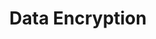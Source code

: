 ---
# -------------------------- #
#      Page & Formatting     #
# -------------------------- #

title: Data Encryption
permalink: /account-security/data-encryption
summary: "Stitch offers secure options for making connections to all data sources and destinations, giving you the power to secure your data as you see fit."

input: false
layout: general
feedback: false

# -------------------------- #
#        Introduction        #
# -------------------------- #

intro: |
  {% capture security-faq %}
  **Looking for general security info?** Check out the [Security FAQ]({{ link.security.faq | prepend: site.baseurl }}).
  {% endcapture %}

  {% include note.html type="single-line" content=security-faq %}

  Our most important job here at Stitch is to keep your data safe. To do that, Stitch always encrypts data in transit and at rest within the Stitch environment.

  {{ page.summary }}

  In this guide, we'll cover Stitch's supported connection options and provide links to additional resources.

# -------------------------- #
#           Content          #
# -------------------------- #


ssh-tunnels:
  - name: "Self-hosted"
    guide: "ssh-generic"
    description: "If your database is hosted on your server and not in the cloud, it's considered a 'self-hosted' database. This is applicable to both integrations and destinations."

  - name: "Amazon"
    guide: "ssh-amazon"
    description: "Stitch currently supports connecting Amazon RDS and Amazon Redshift (destination only) databases."

  - name: "Microsoft Azure"
    guide: "ssh-microsoft-azure"
    description: "Stitch currently supports connecting Microsoft Azure SQL Server (as an integration) and Azure SQL Data Warehouse (as a destination). Other Microsoft Azure offerings aren't currently supported."

sections:
  - title: "SSL connections"
    anchor: "ssl-connections"
    content: |
      [Secure Sockets Layer](https://www.verisign.com/en_US/website-presence/online/ssl-certificates/index.xhtml){:target="new"}, or SSL, is a standard security technology used to establish encrypted communication between a web server and a browser. SSL ensures that communication to and from Stitch remains private and secure.

    subsections:
      - title: "Stitch application access"
        anchor: "stitch-application"
        content: |
          Access to the Stitch application enforces SSL to ensure your login credentials remain secure.

      - title: "Connections that use verified SSL by default"
        anchor: "connections-ssl-default"
        content: |
          For any connection using an HTTP API - for example, integrations like [Salesforce]({{ site.baseurl }}/integrations/saas/salesforce) or [Facebook Ads]({{ site.baseurl }}/integrations/saas/facebook-ads) - or Stitch's [Import API]({{ link.integrations.import-api | prepend: site.baseurl }}), Stitch will use [SSL/TLS-based encryption](https://www.verisign.com/en_US/website-presence/online/ssl-certificates/index.xhtml){:target="new"} by default.

          This is also applicable to Stitch's [Amazon Redshift]({{ link.destinations.overviews.redshift | prepend: site.baseurl }}), [Google BigQuery]({{ link.destinations.overviews.bigquery | prepend: site.baseurl }}), [Microsoft Azure SQL Data Warehouse]({{ link.destinations.overviews.azure | prepend: site.baseurl }}), and [Snowflake]({{ link.destinations.overviews.snowflake | prepend: site.baseurl }}) destination offerings.

          Connections to these integrations and destinations will attempt to use verified SSL with no action required on your part.

      - title: "Connections with configurable SSL options"
        anchor: "connections-configurable-ssl"
        content: |
          For non-web-hosted database connections, Stitch may support configurable SSL. To use SSL with a database Stitch supports, the database support and allow SSL connections.

          **Note**: SSL connections are not supported for all databases. Refer to the [documentation for the database]({{ site.baseurl }}/integrations/databases) for SSL support details.

  - title: "SSH tunnels"
    anchor: "ssh-tunnel-connections"
    content: |
      If a database you want to connect to Stitch doesn't support [SSL connections](#ssl-connections) or isn't publicly accessible, you can use an SSH tunnel.

      The steps for setting up an SSH connection vary depending on where your database is hosted.

      <table class="attribute-list">
      {% for item in page.ssh-tunnels %}
      <tr>
      <td class="attribute-name">
      <strong>{{ item.name | append: " databases" }}</strong>
      </td>
      <td>
      {{ item.description | markdownify }}

      <p>Refer to the <a href="{{ link.security[item.guide] | prepend: site.baseurl }}">SSH tunnels for {{ item.name | append: " databases"}}</a> guide.</p>
      </td>
      </tr>
      {% endfor %}
      </table> 

  - title: "Advanced connectivity"
    anchor: "advanced-connectivity"
    content: |
      Additional connection options may be implemented as part of a Stitch Enterprise plan. This includes:

      - Virtual Private Network (VPN)
      - Reverse SSH tunneling
      - [Amazon Web Services (AWS) Private Link](https://aws.amazon.com/privatelink/){:target="new"}

      Reach out to [Stitch Sales]({{ site.sales }}){:target="new"} for more info.
---